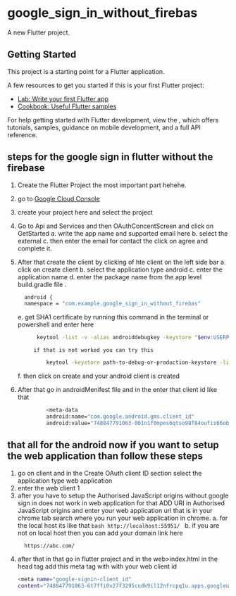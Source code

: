 # google_sign_in_without_firebas

A new Flutter project.

## Getting Started

This project is a starting point for a Flutter application.

A few resources to get you started if this is your first Flutter project:

- [Lab: Write your first Flutter app](https://docs.flutter.dev/get-started/codelab)
- [Cookbook: Useful Flutter samples](https://docs.flutter.dev/cookbook)

For help getting started with Flutter development, view the
, which offers tutorials,
samples, guidance on mobile development, and a full API reference.

## steps for the google sign in flutter without the firebase
1. Create the Flutter Project the most important part hehehe.
2. go to [Google Cloud Console](https://console.cloud.google.com/welcome?project=stellar-operand-473814-c1)
3. create your project here and select the project 
4. Go to Api and Services and then OAuthConcentScreen and click on GetStarted
    a. write the app name and supported email here
    b. select the external 
    c. then enter the email for contact the click on agree and complete it.
5. After that create the client by clicking of hte client on the left side bar
    a. click on create client 
    b. select the application type android
    c. enter the application name
    d. enter the package name from the app level build.gradle file . 
      ```bash
        android {
        namespace = "com.example.google_sign_in_without_firebas"
      ```
    e. get SHA1 certificate by running this command in the terminal or powershell and enter here
   
      ``` bash
            keytool -list -v -alias androiddebugkey -keystore "$env:USERPROFILE\.android\debug.keystore"
      ```
            if that is not worked you can try this
   ```bash
            keytool -keystore path-to-debug-or-production-keystore -list -v
   ```
    f. then click on create and your android client is created 
7. After that go in androidMenifest file and in the <application/> enter that client id like that
   ```bash
            <meta-data
            android:name="com.google.android.gms.client_id"
            android:value="748847791063-001n1f0mpes6qtso98f84oufis66obj5.apps.googleusercontent.com" /> 
   ```
## that all for the android now if you want to setup the web application than follow these steps

1. go on client and in the Create OAuth client ID section select the application type web application
2. enter the web client 1
3. after you have to setup the Authorised JavaScript origins without google sign in does not work in web application for that ADD URI in Authorised JavaScript origins and enter your web application url that is in your chrome tab search where you run your web application in chrome.
    a. for the local host its like that
        ```bash
            http://localhost:55951/
        ```
    b. if you are not on local host then you can add your domain link here
      ```bash
        https://abc.com/
      ```
4. after that in that go in flutter project and in the web>index.html in the head tag add this 
meta tag with with your web client id
    ```bash
    <meta name="google-signin-client_id"
    content="748847791063-6t7ffi0v27f3295cudk9il12nfrcpq1u.apps.googleusercontent.com">
    ```
